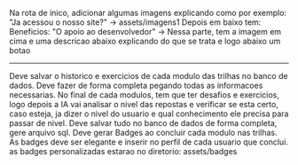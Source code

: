 Na rota de inico, adicionar algumas imagens explicando como por exemplo:
"Ja acessou o nosso site?" -> assets/imagens1
Depois em baixo tem:
Beneficios:
"O apoio ao desenvolvedor" ->
Nessa parte, tem a imagem em cima e uma descricao abaixo explicando do que se trata e logo abaixo um botao

---

Deve salvar o historico e exercicios de cada modulo das trilhas no banco de dados. Deve fazer de forma completa pegando todas as informacoes necessarias. No final de cada modulos, tem que ter desafios e exercicios, logo depois a IA vai analisar o nivel das repostas e verificar se esta certo, caso esteja, ja dizer o nivel do usuario e qual conhecimento ele precisa para passar de nivel. Deve salvar tudo no banco de dados de forma completa, gere arquivo sql. Deve gerar Badges ao concluir cada modulo nas trilhas. As badges deve ser elegante e inserir no perfil de cada usuario que conclui.
as badges personalizadas estarao no diretorio: assets/badges